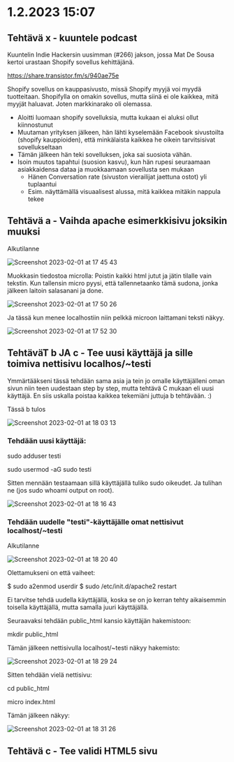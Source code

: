 # 1.2.2023 15:07

## Tehtävä x - kuuntele podcast

Kuuntelin Indie Hackersin uusimman (#266) jakson, jossa Mat De Sousa kertoi urastaan Shopify sovellus kehittäjänä. 

https://share.transistor.fm/s/940ae75e

Shopify sovellus on kauppasivusto, missä Shopify myyjä voi myydä tuotteitaan.
Shopifylla on omakin sovellus, mutta siinä ei ole kaikkea, mitä myyjät haluavat. Joten markkinarako oli olemassa.

- Aloitti luomaan shopify sovelluksia, mutta kukaan ei aluksi ollut kiinnostunut
- Muutaman yrityksen jälkeen, hän lähti kyselemään Facebook sivustoilta (shopify kauppioiden), että minkälaista kaikkea he oikein tarvitsisivat sovellukseltaan
- Tämän jälkeen hän teki sovelluksen, joka sai suosiota vähän.
- Isoin muutos tapahtui (suosion kasvu), kun hän rupesi seuraamaan asiakkaidensa dataa ja muokkaamaan sovellusta sen mukaan
  - Hänen Conversation rate (sivuston vierailijat jaettuna ostot) yli tuplaantui
  - Esim. näyttämällä visuaalisest alussa, mitä kaikkea mitäkin nappula tekee


## Tehtävä a - Vaihda apache esimerkkisivu joksikin muuksi 

Alkutilanne

![Screenshot 2023-02-01 at 17 45 43](https://user-images.githubusercontent.com/104775534/216091733-89aaf8aa-8f8a-4440-afa8-3af2bcbf74e8.png)

Muokkasin tiedostoa microlla: Poistin kaikki html jutut ja jätin tilalle vain tekstin. Kun tallensin micro pyysi, että tallennetaanko tämä sudona,
jonka jälkeen laitoin salasanani ja done.

![Screenshot 2023-02-01 at 17 50 26](https://user-images.githubusercontent.com/104775534/216093388-2dd10d4f-bced-46c4-8447-44a800795e16.png)

Ja tässä kun menee localhostiin niin pelkkä microon laittamani teksti näkyy.

![Screenshot 2023-02-01 at 17 52 30](https://user-images.githubusercontent.com/104775534/216093931-a48dabb1-472b-4562-b99f-a075dfa843e5.png)


## TehtäväT b JA c - Tee uusi käyttäjä ja sille toimiva nettisivu localhos/~testi

Ymmärtääkseni tässä tehdään sama asia ja tein jo omalle käyttäjälleni oman sivun niin teen uudestaan step by step, mutta tehtävä C mukaan eli uusi käyttäjä. En siis uskalla poistaa kaikkea tekemiäni juttuja b tehtävään. :)

Tässä b tulos

![Screenshot 2023-02-01 at 18 03 13](https://user-images.githubusercontent.com/104775534/216096632-8485be0a-f105-4a75-b4f5-f0f2236ca467.png)


### Tehdään uusi käyttäjä:
  
  sudo adduser testi
  
  sudo usermod -aG sudo testi

Sitten mennään testaamaan sillä käyttäjällä tuliko sudo oikeudet. Ja tulihan ne (jos sudo whoami output on root).

![Screenshot 2023-02-01 at 18 16 43](https://user-images.githubusercontent.com/104775534/216099866-b6e2a3ed-251c-4eac-bab5-1fc00dc4b7ab.png)

### Tehdään uudelle "testi"-käyttäjälle omat nettisivut localhost/~testi

Alkutilanne

![Screenshot 2023-02-01 at 18 20 40](https://user-images.githubusercontent.com/104775534/216100895-aca97957-0bef-4317-bef3-7e50b980ac28.png)

Olettamukseni on että vaiheet:

$ sudo a2enmod userdir
$ sudo /etc/init.d/apache2 restart

Ei tarvitse tehdä uudella käyttäjällä, koska se on jo kerran tehty aikaisemmin toisella käyttäjällä, mutta samalla juuri käyttäjällä.

Seuraavaksi tehdään public_html kansio käyttäjän hakemistoon:

  mkdir public_html
  
Tämän jälkeen nettisivulla localhost/~testi näkyy hakemisto:

![Screenshot 2023-02-01 at 18 29 24](https://user-images.githubusercontent.com/104775534/216103413-f7b39b68-4c1f-45ac-9d3e-f2448f9510cf.png)

Sitten tehdään vielä nettisivu:

  cd public_html
  
  micro index.html
  
Tämän jälkeen näkyy: 
  
![Screenshot 2023-02-01 at 18 31 26](https://user-images.githubusercontent.com/104775534/216103855-23e208a5-d0e4-4754-ae73-38ebd8c43cc6.png)


## Tehtävä c - Tee validi HTML5 sivu
  
